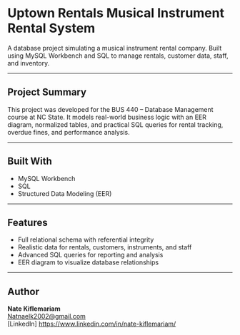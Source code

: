 # Uptown Rentals Musical Instrument Rental System

A database project simulating a musical instrument rental company. Built using MySQL Workbench and SQL to manage rentals, customer data, staff, and inventory.

---

## Project Summary

This project was developed for the BUS 440 – Database Management course at NC State. It models real-world business logic with an EER diagram, normalized tables, and practical SQL queries for rental tracking, overdue fines, and performance analysis.

---

## Built With

- MySQL Workbench  
- SQL  
- Structured Data Modeling (EER)

---

## Features

- Full relational schema with referential integrity  
- Realistic data for rentals, customers, instruments, and staff  
- Advanced SQL queries for reporting and analysis  
- EER diagram to visualize database relationships


--- 
## Author

**Nate Kiflemariam**  
Natnaelk2002@gmail.com  
[LinkedIn] https://www.linkedin.com/in/nate-kiflemariam/


